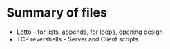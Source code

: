 # Summary of files

+ Lotto - for lists, appends, for loops, opening design
+ TCP revershells - Server and Client scripts. 
